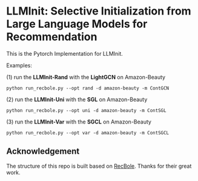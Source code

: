 # LLMInit: Selective Initialization from Large Language Models for Recommendation

This is the Pytorch Implementation for LLMInit.

Examples: 

(1) run the **LLMInit-Rand** with the **LightGCN** on Amazon-Beauty
```
python run_recbole.py --opt rand -d amazon-beauty -m ContGCN
```

(2) run the **LLMInit-Uni** with the **SGL** on Amazon-Beauty
```
python run_recbole.py --opt uni -d amazon-beauty -m ContSGL
```

(3) run the **LLMInit-Var** with the **SGCL** on Amazon-Beauty
```
python run_recbole.py --opt var -d amazon-beauty -m ContSGCL
```

## Acknowledgement
The structure of this repo is built based on [RecBole](https://github.com/RUCAIBox/RecBole). Thanks for their great work.
